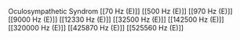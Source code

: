 Oculosympathetic Syndrom
[[70 Hz (E)]]
[[500 Hz (E)]]
[[970 Hz (E)]]
[[9000 Hz (E)]]
[[12330 Hz (E)]]
[[32500 Hz (E)]]
[[142500 Hz (E)]]
[[320000 Hz (E)]]
[[425870 Hz (E)]]
[[525560 Hz (E)]]